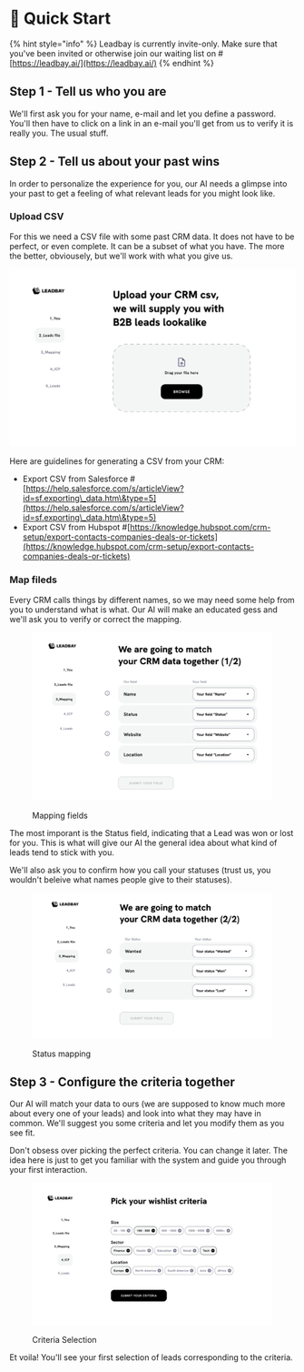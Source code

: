 # 🚀 Quick Start

{% hint style="info" %}
Leadbay is currently invite-only. Make sure that you've been invited or otherwise join our waiting list on #[https://leadbay.ai/](https://leadbay.ai/)
{% endhint %}

## Step 1 - Tell us who you are

We'll first ask you for your name, e-mail and let you define a password. You'll then have to click on a link in an e-mail you'll get from us to verify it is really you. The usual stuff.

## Step 2 - Tell us about your past wins

In order to personalize the experience for you, our AI needs a glimpse into your past to get a feeling of what relevant leads for you might look like.

### Upload CSV

For this we need a CSV file with some past CRM data. It does not have to be perfect, or even complete. It can be a subset of what you have. The more the better, obviousely, but we'll work with what you give us.

![CSV Upload](<../.gitbook/assets/Untitled 4.jpg>)

Here are guidelines for generating a CSV from your CRM:

* Export CSV from Salesforce #[https://help.salesforce.com/s/articleView?id=sf.exporting\_data.htm\&type=5](https://help.salesforce.com/s/articleView?id=sf.exporting\_data.htm\&type=5)
* Export CSV from Hubspot #[https://knowledge.hubspot.com/crm-setup/export-contacts-companies-deals-or-tickets](https://knowledge.hubspot.com/crm-setup/export-contacts-companies-deals-or-tickets)

### Map fileds

Every CRM calls things by different names, so we may need some help from you to understand what is what. Our AI will make an educated gess and we'll ask you to verify or correct the mapping.

<figure><img src="../.gitbook/assets/Untitled 5.jpg" alt=""><figcaption><p>Mapping fields</p></figcaption></figure>

The most imporant is the Status field, indicating that a Lead was won or lost for you. This is what will give our AI the general idea about what kind of leads tend to stick with you.

We'll also ask you to confirm how you call your statuses (trust us, you wouldn't beleive what names people give to their statuses).

<figure><img src="../.gitbook/assets/Untitled 6.jpg" alt=""><figcaption><p>Status mapping</p></figcaption></figure>

## Step 3 - Configure the criteria together

Our AI will match your data to ours (we are supposed to know much more about every one of your leads) and look into what they may have in common. We'll suggest you some criteria and let you modify them as you see fit.

Don't obsess over picking the perfect criteria. You can change it later. The idea here is just to get you familiar with the system and guide you through your first interaction.

<figure><img src="../.gitbook/assets/Untitled 7.jpg" alt=""><figcaption><p>Criteria Selection</p></figcaption></figure>

Et voila! You'll see your first selection of leads corresponding to the criteria.&#x20;
